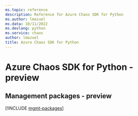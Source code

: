 ```yaml
---
ms.topic: reference
description: Reference for Azure Chaos SDK for Python
ms.author: lmazuel
ms.data: 10/11/2022
ms.devlang: python
ms.service: chaos
author: lmazuel
title: Azure Chaos SDK for Python
---
```

# Azure Chaos SDK for Python - preview

## Management packages - preview
[!INCLUDE [mgmt-packages](chaos-mgmt-index.md)]